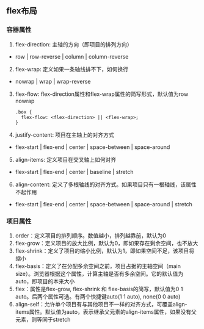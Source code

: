 ## flex布局
### 容器属性
1. flex-direction: 主轴的方向（即项目的排列方向）
  - row | row-reverse | column | column-reverse
2. flex-wrap: 定义如果一条轴线排不下，如何换行
  - nowrap | wrap | wrap-reverse 
3. flex-flow: flex-direction属性和flex-wrap属性的简写形式，默认值为row nowrap
    ```
    .box {
      flex-flow: <flex-direction> || <flex-wrap>;
    }
    ```
4. justify-content: 项目在主轴上的对齐方式
  - flex-start | flex-end | center | space-between | space-around
5. align-items: 定义项目在交叉轴上如何对齐
  - flex-start | flex-end | center | baseline | stretch
6. align-content: 定义了多根轴线的对齐方式。如果项目只有一根轴线，该属性不起作用
  - flex-start | flex-end | center | space-between | space-around | stretch
  
### 项目属性
1. order：定义项目的排列顺序。数值越小，排列越靠前，默认为0
2. flex-grow：定义项目的放大比例，默认为0，即如果存在剩余空间，也不放大
3. flex-shrink：定义了项目的缩小比例，默认为1，即如果空间不足，该项目将缩小
4. flex-basis：定义了在分配多余空间之前，项目占据的主轴空间（main size）。浏览器根据这个属性，计算主轴是否有多余空间。它的默认值为auto，即项目的本来大小
5. flex：属性是flex-grow, flex-shrink 和 flex-basis的简写，默认值为0 1 auto。后两个属性可选。有两个快捷键auto(1 1 auto), none(0 0 auto)
6. align-self：允许单个项目有与其他项目不一样的对齐方式，可覆盖align-items属性。默认值为auto，表示继承父元素的align-items属性，如果没有父元素，则等同于stretch
